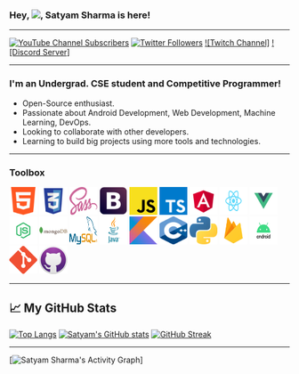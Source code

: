 ### Hey, <img src="https://raw.githubusercontent.com/MartinHeinz/MartinHeinz/master/wave.gif" width="30px">, Satyam Sharma is here!

---

[![YouTube Channel Subscribers](https://img.shields.io/youtube/channel/subscribers/UCLFayhmJsJfzLzy5jHkC2aA?label=People%20subscribed%20to%20my%20channel&style=social)](https://www.youtube.com/channel/UCLFayhmJsJfzLzy5jHkC2aA?sub_confirmation=1) [![Twitter Followers](https://img.shields.io/twitter/follow/IamSatyam17?label=People%20following%20me%20on%20Twitter&style=social)](https://twitter.com/intent/follow?screen_name=IamSatyam17) [![Twitch Channel]](https://img.shields.io/twitch/status/sharmasatyam17?style=social) [![Discord Server]](https://img.shields.io/discord/835608140309331979?color=blue&label=Discord)

---

### I'm an Undergrad. CSE student and Competitive Programmer!
- Open-Source enthusiast.
- Passionate about Android Development, Web Development, Machine Learning, DevOps.
- Looking to collaborate with other developers. 
- Learning to build big projects using more tools and technologies.

---


### Toolbox

<img src="https://raw.githubusercontent.com/satyamsharma17/satyamsharma17/master/Toolbox/html.png" alt="HTML" width="50" height="50"/> <img src="https://raw.githubusercontent.com/satyamsharma17/satyamsharma17/master/Toolbox/css.png" alt="CSS" width="50" height="50"/> <img src="https://raw.githubusercontent.com/satyamsharma17/satyamsharma17/master/Toolbox/sass.png" alt="SASS" width="50" height="50"/> <img src="https://raw.githubusercontent.com/satyamsharma17/satyamsharma17/master/Toolbox/bootstrap.png" alt="Bootstrap" width="50" height="50"/> <img src="https://raw.githubusercontent.com/satyamsharma17/satyamsharma17/master/Toolbox/javascript.png" alt="JavaScript" width="50" height="50"/> <img src="https://raw.githubusercontent.com/satyamsharma17/satyamsharma17/master/Toolbox/typescript.png" alt="TypeScript" width="50" height="50"/> <img src="https://raw.githubusercontent.com/satyamsharma17/satyamsharma17/master/Toolbox/angular.png" alt="Angular" width="50" height="50"/> <img src="https://raw.githubusercontent.com/satyamsharma17/satyamsharma17/master/Toolbox/react.png" alt="ReactJS" width="50" height="50"/> <img src="https://raw.githubusercontent.com/satyamsharma17/satyamsharma17/master/Toolbox/vue.png" alt="Vue" width="50" height="50"/> <img src="https://raw.githubusercontent.com/satyamsharma17/satyamsharma17/master/Toolbox/nodejs.png" alt="NodeJS" width="50" height="50"/> <img src="https://raw.githubusercontent.com/satyamsharma17/satyamsharma17/master/Toolbox/mongodb.png" alt="MongoDB" width="50" height="50"/> <img src="https://raw.githubusercontent.com/satyamsharma17/satyamsharma17/master/Toolbox/mysql.png" alt="MySQL" width="50" height="50"/> <img src="https://raw.githubusercontent.com/satyamsharma17/satyamsharma17/master/Toolbox/java.png" alt="JAVA" width="50" height="50"/> <img src="https://raw.githubusercontent.com/satyamsharma17/satyamsharma17/master/Toolbox/kotlin.png" alt="Kotlin" width="50" height="50"/> <img src="https://raw.githubusercontent.com/satyamsharma17/satyamsharma17/master/Toolbox/cpp.png" alt="CPP" width="50" height="50"/> <img src="https://raw.githubusercontent.com/satyamsharma17/satyamsharma17/master/Toolbox/python.png" alt="Python" width="50" height="50"/> <img src="https://raw.githubusercontent.com/satyamsharma17/satyamsharma17/master/Toolbox/firebase.png" alt="Firebase" width="50" height="50"/> <img src="https://raw.githubusercontent.com/satyamsharma17/satyamsharma17/master/Toolbox/android.png" alt="Android" width="50" height="50"/> <img src="https://raw.githubusercontent.com/satyamsharma17/satyamsharma17/master/Toolbox/git.png" alt="Git" width="50" height="50"/> <img src="https://raw.githubusercontent.com/satyamsharma17/satyamsharma17/master/Toolbox/github.png" alt="GitHub" width="50" height="50"/>

---

## &#x1f4c8; My GitHub Stats

[![Top Langs](https://github-readme-stats.vercel.app/api/top-langs/?username=satyamsharma17)](https://github.com/anuraghazra/github-readme-stats) [![Satyam's GitHub stats](https://github-readme-stats.vercel.app/api?username=satyamsharma17&show_icons=true)](https://github.com/anuraghazra/github-readme-stats) [![GitHub Streak](https://github-readme-streak-stats.herokuapp.com?user=satyamsharma17)](https://git.io/streak-stats)

---

[![Satyam Sharma's Activity Graph](https://activity-graph.herokuapp.com/graph?username=satyamsharma17&bg_color=ffffff&color=0400ff&line=0400ff&point=03d3d&area=true&hide_border=true)]


